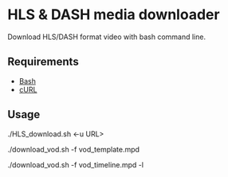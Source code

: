 # HLS & DASH media downloader 
Download HLS/DASH format video with bash command line.

## Requirements
* [Bash](https://www.gnu.org/software/bash/)
* [cURL](https://curl.se/)

## Usage
./HLS_download.sh <-u URL>

./download_vod.sh -f vod_template.mpd

./download_vod.sh -f vod_timeline.mpd -l
